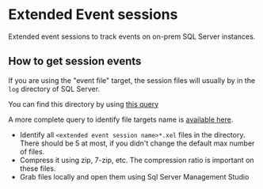 # Extended Event sessions

Extended event sessions to track events on on-prem SQL Server instances.

## How to get session events

If you are using the "event file" target, the session files will usually by in the `log` directory of SQL Server. 

You can find this directory by using [this query](/server-information/get-sqlserver-log-directory.sql)

A more complete query to identify file targets name is [available here](./metadata/file-targets.sql).

- Identify all `<extended event session name>*.xel` files in the directory. There should be 5 at most, if you didn't change the default max number of files. 
- Compress it using zip, 7-zip, etc. The compression ratio is important on these files.
- Grab files locally and open them using Sql Server Management Studio